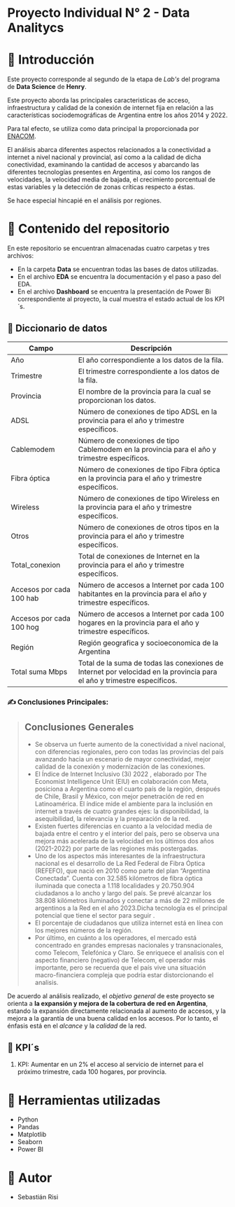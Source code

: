 # Proyecto Individual N° 2 - Data Analitycs

# 📍 Introducción

Este proyecto corresponde al segundo de la etapa de *Lab's* del programa de **Data Science** de **Henry**.

Este  proyecto aborda  las principales caracteristicas de acceso, infraestructura y calidad de la  conexión  de  internet  fija en  relación  a  las  características  sociodemográficas  de  Argentina  entre  los  años 2014 y 2022.

Para tal efecto, se utiliza como data principal la proporcionada por [ENACOM](https://datosabiertos.enacom.gob.ar/dashboards/20000/acceso-a-internet/).

El análisis abarca diferentes aspectos relacionados a la conectividad a internet a nivel nacional y provincial, así como a la calidad de dicha conectividad, examinando la cantidad de accesos y abarcando las diferentes tecnologías presentes en Argentina, así como los rangos de velocidades, la velocidad media de bajada, el crecimiento porcentual de estas variables y la detección de zonas críticas respecto a éstas.

Se hace especial hincapié en el análisis por regiones.

# 📍 Contenido del repositorio

En este repositorio se encuentran almacenadas cuatro carpetas y tres archivos:

* En la carpeta **Data** se encuentran todas las bases de datos utilizadas.
* En el archivo **EDA** se encuentra la documentación y el paso a paso del EDA.
* En el archivo **Dashboard** se encuentra la presentación de Power Bi correspondiente al proyecto, la cual muestra el estado actual de los KPI´s.

## 📙  Diccionario de datos

| Campo                    | Descripción                                                                                                              |
| ------------------------ | ------------------------------------------------------------------------------------------------------------------------- |
| Año                     | El año correspondiente a los datos de la fila.                                                                           |
| Trimestre                | El trimestre correspondiente a los datos de la fila.                                                                      |
| Provincia                | El nombre de la provincia para la cual se proporcionan los datos.                                                         |
| ADSL                     | Número de conexiones de tipo ADSL en la provincia para el año y trimestre específicos.                                 |
| Cablemodem               | Número de conexiones de tipo Cablemodem en la provincia para el año y trimestre específicos.                           |
| Fibra óptica            | Número de conexiones de tipo Fibra óptica en la provincia para el año y trimestre específicos.                        |
| Wireless                 | Número de conexiones de tipo Wireless en la provincia para el año y trimestre específicos.                             |
| Otros                    | Número de conexiones de otros tipos en la provincia para el año y trimestre específicos.                               |
| Total_conexion           | Total de conexiones de Internet en la provincia para el año y trimestre específicos.                                    |
| Accesos por cada 100 hab | Número de accesos a Internet por cada 100 habitantes en la provincia para el año y trimestre específicos.              |
| Accesos por cada 100 hog | Número de accesos a Internet por cada 100 hogares en la provincia para el año y trimestre específicos.                 |
| Región                  | Región geografica y socioeconomica de la Argentina                                                                       |
| Total suma Mbps          | Total de la suma de todas las conexiones de Internet por velocidad en la provincia para el año y trimestre específicos. |

### ✍ Conclusiones Principales:

> ## **Conclusiones Generales**
>
> - Se observa un fuerte aumento de la conectividad a nivel nacional, con diferencias regionales, pero con todas las provincias del país avanzando hacia un escenario de mayor conectividad, mejor calidad de la conexión y modernización de las conexiones.
> - El Índice de Internet Inclusivo (3i) 2022 , elaborado por The Economist Intelligence Unit (EIU) en colaboración con Meta, posiciona a Argentina como el cuarto país de la región, después de Chile, Brasil y México, con mejor penetración de red en Latinoamérica. El índice mide el ambiente para la inclusión en internet a través de cuatro grandes ejes: la disponibilidad, la asequibilidad, la relevancia y la preparación de la red.
> - Existen fuertes diferencias en cuanto a la velocidad media de bajada entre el centro y el interior del país, pero se observa una mejora más acelerada de la velocidad en los últimos dos años (2021-2022) por parte de las regiones más postergadas.
> - Uno de los aspectos más interesantes de la infraestructura nacional es el desarrollo de La Red Federal de Fibra Óptica (REFEFO), que nació en 2010 como parte del plan “Argentina Conectada”. Cuenta con 32.585 kilómetros de fibra óptica iluminada que conecta a 1.118 localidades y 20.750.904 ciudadanos a lo ancho y largo del país. Se prevé alcanzar los 38.808 kilómetros iluminados y conectar a más de 22 millones de argentinos a la Red en el año 2023.Dicha tecnología es el principal potencial que tiene el sector para seguir  .
> - El porcentaje de ciudadanos que utiliza internet está en línea con los mejores números de la región.
> - Por último, en cuánto a los operadores, el mercado está concentrado en  grandes empresas nacionales y transnacionales, como Telecom, Telefónica y Claro. Se enriquece el analisis con el aspecto financiero (negativo) de Telecom, el operador más importante, pero se recuerda que el país vive una situación macro-financiera compleja que podría estar distorcionando el analisis.

De acuerdo al análisis realizado, el *objetivo general* de este proyecto se orienta a **la expansión y mejora de la cobertura de red  en Argentina**, estando la expansión directamente relacionada al aumento de accesos, y la mejora a la garantía de una buena calidad en los accesos. Por lo tanto, el énfasis está en el *alcance* y la *calidad* de la red.

## 📶  KPI´s

1. KPI: Aumentar en un 2% el acceso al servicio de internet para el próximo trimestre, cada 100 hogares, por provincia.

# 📍 Herramientas utilizadas

* Python
* Pandas
* Matplotlib
* Seaborn
* Power BI

# 📍 Autor

* Sebastián Risi
